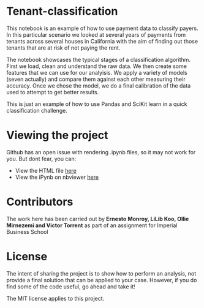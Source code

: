 # Tenant-classification

This notebook is an example of how to use payment data to classify payers. In this particular scenario we looked at several years of payments from tenants across several houses in California with the aim of finding out those tenants that are at risk of not paying the rent.

The notebook showcases the typical stages of a classification algorithm. First we load, clean and understand the raw data. We then create some features that we can use for our analyisis. We apply a variety of models (seven actually) and compare them against each other measuring their accuracy. Once we chose the model, we do a final calibration of the data used to attempt to get better results.

This is just an example of how to use Pandas and SciKit learn in a quick classification challenge. 

# Viewing the project

Github has an open issue with rendering .ipynb files, so it may not work for you. But dont fear, you can:
 - View the HTML file [here](https://ernestomonroy.github.io/Tenant-classification/)
 - View the iPynb on nbviewer [here](https://nbviewer.jupyter.org/github/ernestomonroy/Tenant-classification/blob/master/Tenant_Classification.ipynb)

# Contributors

The work here has been carried out by __Ernesto Monroy, LiLib Koo, Ollie Mirnezemi and Victor Torrent__ as part of an assignment for Imperial Business School

# License

The intent of sharing the project is to show how to perform an analysis, not provide a final solution that can be applied to your case. However, if you do find some of the code useful, go ahead and take it!

The MIT license applies to this project.
